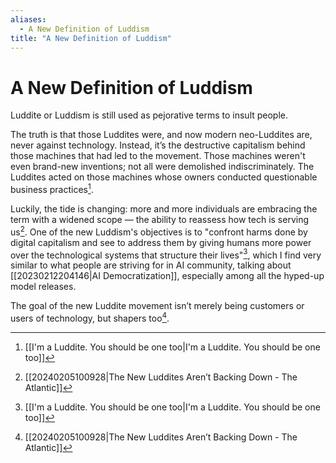 ```yaml
---
aliases:
  - A New Definition of Luddism
title: "A New Definition of Luddism"
---
```


# A New Definition of Luddism

Luddite or Luddism is still used as pejorative terms to insult people.

The truth is that those Luddites were, and now modern neo-Luddites are, never against technology. Instead, it’s the destructive capitalism behind those machines that had led to the movement. Those machines weren't even brand-new inventions; not all were demolished indiscriminately. The Luddites acted on those machines whose owners conducted questionable business practices[^1].

Luckily, the tide is changing: more and more individuals are embracing the term with a widened scope — the ability to reassess how tech is serving us[^2]. One of the new Luddism's objectives is to "confront harms done by digital capitalism and see to address them by giving humans more power over the technological systems that structure their lives"[^1], which I find very similar to what people are striving for in AI community, talking about [[20230212204146|AI Democratization]], especially among all the hyped-up model releases.

The goal of the new Luddite movement isn’t merely being customers or users of technology, but shapers too[^2].

[^1]: [[I'm a Luddite. You should be one too|I'm a Luddite. You should be one too]]
[^2]: [[20240205100928|The New Luddites Aren’t Backing Down - The Atlantic]]